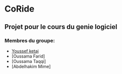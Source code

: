 # CoRide
 
## Projet pour le cours du genie logiciel
### Membres du groupe:
- [Youssef ketaj](https://twitter.com/youssef_ketaj)
- [Oussama Farid]
- [Oussama Taqqi]
- [Abdelhakim Mime]